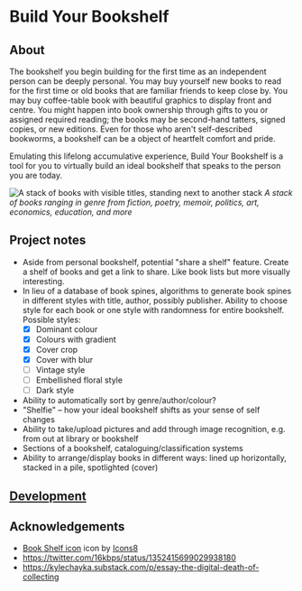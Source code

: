 # Build Your Bookshelf

## About

The bookshelf you begin building for the first time as an independent person can be deeply personal. You may buy yourself new books to read for the first time or old books that are familiar friends to keep close by. You may buy coffee-table book with beautiful graphics to display front and centre. You might happen into book ownership through gifts to you or assigned required reading; the books may be second-hand tatters, signed copies, or new editions. Even for those who aren't self-described bookworms, a bookshelf can be a object of heartfelt comfort and pride.

Emulating this lifelong accumulative experience, Build Your Bookshelf is a tool for you to virtually build an ideal bookshelf that speaks to the person you are today.

![A stack of books with visible titles, standing next to another stack](https://github.com/whykatherine/build-your-bookshelf/blob/master/documentation/IMG_9583.jpeg)
*A stack of books ranging in genre from fiction, poetry, memoir, politics, art, economics, education, and more*

## Project notes

- Aside from personal bookshelf, potential "share a shelf" feature. Create a shelf of books and get a link to share. Like book lists but more visually interesting.
- In lieu of a database of book spines, algorithms to generate book spines in different styles with title, author, possibly publisher. Ability to choose style for each book or one style with randomness for entire bookshelf. Possible styles:
    + [x] Dominant colour
    + [x] Colours with gradient
    + [x] Cover crop
    + [x] Cover with blur
    + [ ] Vintage style
    + [ ] Embellished floral style
    + [ ] Dark style
- Ability to automatically sort by genre/author/colour?
- "Shelfie" – how your ideal bookshelf shifts as your sense of self changes
- Ability to take/upload pictures and add through image recognition, e.g. from out at library or bookshelf
- Sections of a bookshelf, cataloguing/classification systems
- Ability to arrange/display books in different ways: lined up horizontally, stacked in a pile, spotlighted (cover)

## [Development](https://github.com/whykatherine/build-your-bookshelf/blob/master/DEVELOPMENT.md)

## Acknowledgements

- [Book Shelf icon](https://icons8.com/icons/set/book-shelf) icon by [Icons8](https://icons8.com/)
- https://twitter.com/16kbps/status/1352415699029938180
- https://kylechayka.substack.com/p/essay-the-digital-death-of-collecting